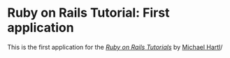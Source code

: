 # Ruby on Rails Tutorial: First application

This is the first application for the [*Ruby on Rails Tutorials*](
http://railstutorial.org/) by [Michael Hartl](http://michaelhartl.com/)/
